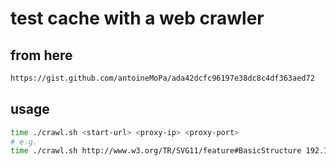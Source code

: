 # test cache with a web crawler

## from here

```bash
https://gist.github.com/antoineMoPa/ada42dcfc96197e38dc8c4df363aed72
```

## usage

```bash
time ./crawl.sh <start-url> <proxy-ip> <proxy-port>
# e.g.
time ./crawl.sh http://www.w3.org/TR/SVG11/feature#BasicStructure 192.168.178.131 3128
```
